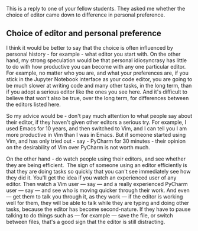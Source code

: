 This is a reply to one of your fellow students.  They asked me whether the choice of editor came down to difference in personal preference.

## Choice of editor and personal preference

I think it would be better to say that the choice is often influenced by
personal history - for example - what editor you start with.  On the other
hand, my strong speculation would be that personal idiosyncrasy has little to
do with how productive you can become with any one particular editor.  For
example, no matter who you are, and what your preferences are, if you stick in
the Jupyter Notebook interface as your code editor, you are going to be much
slower at writing code and many other tasks, in the long term, than if you
adopt a serious editor like the ones you see here.  And it's difficult to
believe that won't also be true, over the long term, for differences between
the editors listed here.

So my advice would be - don't pay much attention to what people say about their editor, if they haven't given other editors a serious try.  For example, I used Emacs for 10 years, and then switched to Vim, and I can tell you I am more productive in Vim than I was in Emacs.  But if someone started using Vim, and has only tried out - say - PyCharm for 30 minutes - their opinion on the desirability of Vim over PyCharm is not worth much.

On the other hand - do watch people using their editors, and see whether they
are being efficient.  The sign of someone using an editor efficiently is that
they are doing tasks so quickly that you can't see immediately see how they
did it.  You'll get the idea if you watch an experienced user of any editor.
Then watch a Vim user — say — and a really experienced PyCharm user — say
— and see who is moving quicker through their work.  And even — get them to
talk you through it, as they work — if the editor is working well for them,
they will be able to talk while they are typing and doing other tasks,
because the editor has become second-nature.  If they have to pause talking
to do things such as — for example — save the file, or switch between files,
that's a good sign that the editor is still distracting.
